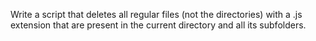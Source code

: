 Write a script that deletes all regular files (not the directories) with a .js extension that are present in the current directory and all its subfolders.
